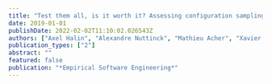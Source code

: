 ```yaml
---
title: "Test them all, is it worth it? Assessing configuration sampling on the JHipster Web development stack"
date: 2019-01-01
publishDate: 2022-02-02T11:10:02.026543Z
authors: ["Axel Halin", "Alexandre Nuttinck", "Mathieu Acher", "Xavier Devroey", "Gilles Perrouin", "Benoit Baudry"]
publication_types: ["2"]
abstract: ""
featured: false
publication: "*Empirical Software Engineering*"
---
```


